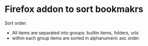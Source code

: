 # Firefox addon to sort bookmakrs

 Sort order:
 - All items are separated into groups: builtin items, folders, urls
 - within each group items are sorted in alphanumeric asc order. 